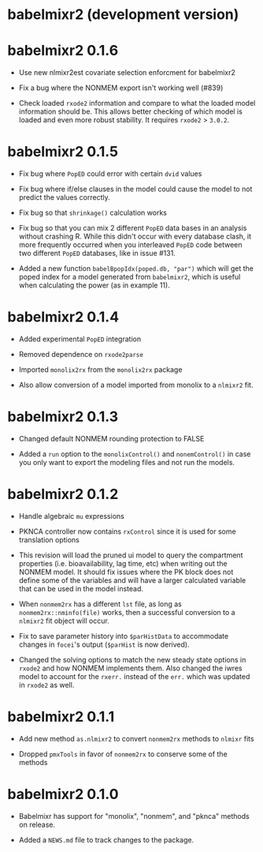 # babelmixr2 (development version)

# babelmixr2 0.1.6

* Use new nlmixr2est covariate selection enforcment for babelmixr2

* Fix a bug where the NONMEM export isn't working well (#839)

* Check loaded `rxode2` information and compare to what the loaded
  model information should be. This allows better checking of which
  model is loaded and even more robust stability.  It requires
  `rxode2` > `3.0.2`.

# babelmixr2 0.1.5

* Fix bug where `PopED` could error with certain `dvid` values

* Fix bug where if/else clauses in the model could cause the model to
  not predict the values correctly.

* Fix bug so that `shrinkage()` calculation works

* Fix bug so that you can mix 2 different `PopED` data bases in an
  analysis without crashing R.  While this didn't occur with every
  database clash, it more frequently occurred when you interleaved
  `PopED` code between two different `PopED` databases, like in issue
  #131.

* Added a new function `babelBpopIdx(poped.db, "par")` which will get
  the poped index for a model generated from `babelmixr2`, which is
  useful when calculating the power (as in example 11).

# babelmixr2 0.1.4

* Added experimental `PopED` integration

* Removed dependence on `rxode2parse`

* Imported `monolix2rx` from the `monolix2rx` package

* Also allow conversion of a model imported from monolix to a
  `nlmixr2` fit.

# babelmixr2 0.1.3

* Changed default NONMEM rounding protection to FALSE

* Added a `run` option to the `monolixControl()` and `nonemControl()`
  in case you only want to export the modeling files and not run the
  models.

# babelmixr2 0.1.2

* Handle algebraic `mu` expressions

* PKNCA controller now contains `rxControl` since it is used for some
  translation options

* This revision will load the pruned ui model to query the compartment
  properties (i.e. bioavailability, lag time, etc) when writing out the
  NONMEM model.  It should fix issues where the PK block does not
  define some of the variables and will have a larger calculated
  variable that can be used in the model instead.

* When `nonmem2rx` has a different `lst` file, as long as
  `nonmem2rx::nminfo(file)` works, then a successful conversion to a
  `nlmixr2` fit object will occur.

* Fix to save parameter history into `$parHistData` to accommodate
  changes in `focei`'s output (`$parHist` is now derived).

* Changed the solving options to match the new steady state options in
  `rxode2` and how NONMEM implements them.  Also changed the iwres
  model to account for the `rxerr.` instead of the `err.` which was
  updated in `rxode2` as well.


# babelmixr2 0.1.1

* Add new method `as.nlmixr2` to convert `nonmem2rx` methods to `nlmixr` fits

* Dropped `pmxTools` in favor of `nonmem2rx` to conserve some of the
  methods

# babelmixr2 0.1.0

* Babelmixr has support for "monolix", "nonmem", and "pknca" methods
  on release.

* Added a `NEWS.md` file to track changes to the package.

